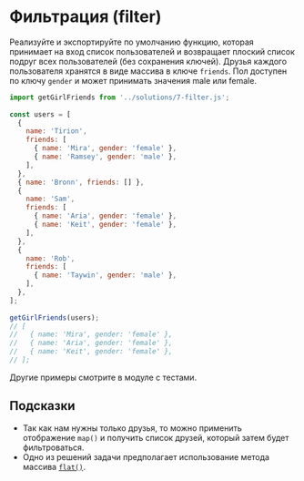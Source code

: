 # Фильтрация (filter)

Реализуйте и экспортируйте по умолчанию функцию, которая принимает на вход список пользователей и возвращает плоский список подруг всех пользователей (без сохранения ключей). Друзья каждого пользователя хранятся в виде массива в ключе `friends`. Пол доступен по ключу `gender` и может принимать значения male или female.

```js
import getGirlFriends from '../solutions/7-filter.js';
 
const users = [
  {
    name: 'Tirion',
    friends: [
      { name: 'Mira', gender: 'female' },
      { name: 'Ramsey', gender: 'male' },
    ],
  },
  { name: 'Bronn', friends: [] },
  {
    name: 'Sam',
    friends: [
      { name: 'Aria', gender: 'female' },
      { name: 'Keit', gender: 'female' },
    ],
  },
  {
    name: 'Rob',
    friends: [
      { name: 'Taywin', gender: 'male' },
    ],
  },
];
 
getGirlFriends(users);
// [
//   { name: 'Mira', gender: 'female' },
//   { name: 'Aria', gender: 'female' },
//   { name: 'Keit', gender: 'female' },
// ];
```

Другие примеры смотрите в модуле с тестами.

## Подсказки

- Так как нам нужны только друзья, то можно применить отображение `map()` и получить список друзей, который затем будет фильтроваться.
- Одно из решений задачи предполагает использование метода массива [`flat()`](https://developer.mozilla.org/en-US/docs/Web/JavaScript/Reference/Global_Objects/Array/flat).